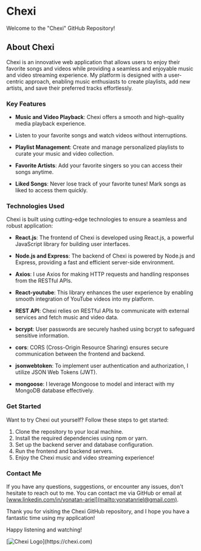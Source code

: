 # Chexi

Welcome to the "Chexi" GitHub Repository!

## About Chexi

Chexi is an innovative web application that allows users to enjoy their favorite songs and videos while providing a seamless and enjoyable
music and video streaming experience. My platform is designed with a user-centric approach, enabling music enthusiasts to create playlists,
add new artists, and save their preferred tracks effortlessly.

### Key Features

- **Music and Video Playback**: Chexi offers a smooth and high-quality media playback experience.
-  Listen to your favorite songs and watch videos without interruptions.

- **Playlist Management**: Create and manage personalized playlists to curate your music and video collection.

- **Favorite Artists**: Add your favorite singers so you can access their songs anytime.

- **Liked Songs**: Never lose track of your favorite tunes! Mark songs as liked to access them quickly.

### Technologies Used

Chexi is built using cutting-edge technologies to ensure a seamless and robust application:

- **React.js**: The frontend of Chexi is developed using React.js, a powerful JavaScript library for building user interfaces.

- **Node.js and Express**: The backend of Chexi is powered by Node.js and Express, providing a fast and efficient server-side environment.

- **Axios**: I use Axios for making HTTP requests and handling responses from the RESTful APIs.

- **React-youtube**: This library enhances the user experience by enabling smooth integration of YouTube videos into my platform.

- **REST API**: Chexi relies on RESTful APIs to communicate with external services and fetch music and video data.

- **bcrypt**: User passwords are securely hashed using bcrypt to safeguard sensitive information.

- **cors**: CORS (Cross-Origin Resource Sharing) ensures secure communication between the frontend and backend.

- **jsonwebtoken**: To implement user authentication and authorization, I utilize JSON Web Tokens (JWT).

- **mongoose**: I leverage Mongoose to model and interact with my MongoDB database effectively.

### Get Started

Want to try Chexi out yourself? Follow these steps to get started:

1. Clone the repository to your local machine.
2. Install the required dependencies using npm or yarn.
3. Set up the backend server and database configuration.
4. Run the frontend and backend servers.
5. Enjoy the Chexi music and video streaming experience!

### Contact Me

If you have any questions, suggestions, or encounter any issues, don't hesitate to reach out to me.
You can contact me via GitHub or email at [www.linkedin.com/in/yonatan-ariel](mailto:yonatanriel@gmail.com).

Thank you for visiting the Chexi GitHub repository, and I hope you have a fantastic time using my application!

Happy listening and watching!

[![Chexi Logo]([https://chexi.netlify.app/](https://chexi.netlify.app/))](https://chexi.com)
